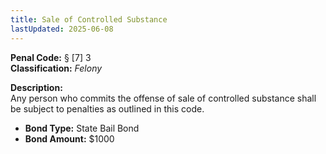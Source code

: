 ```yaml
---
title: Sale of Controlled Substance
lastUpdated: 2025-06-08
---
```


**Penal Code:** § [7] 3  
**Classification:** *Felony*

**Description:**  
Any person who commits the offense of sale of controlled substance shall be subject to penalties as outlined in this code.

- **Bond Type:** State Bail Bond  
- **Bond Amount:** $1000
